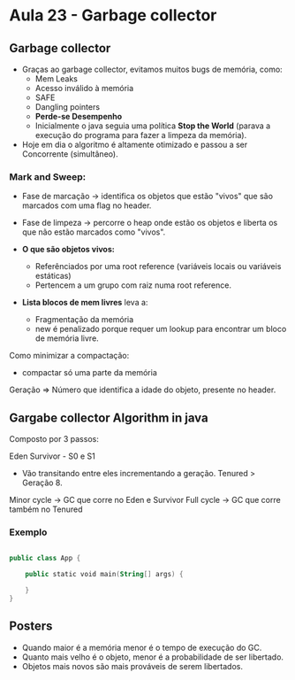# Aula 23 - Garbage collector

## Garbage collector

- Graças ao garbage collector, evitamos muitos bugs de memória, como:
  - Mem Leaks
  - Acesso inválido à memória
  - SAFE
  - Dangling pointers
  - **Perde-se Desempenho**
  - Inicialmente o java seguia uma política **Stop the World** (parava a execução do programa para  fazer a limpeza da memória).
- Hoje em dia o algoritmo é altamente otimizado e passou a ser Concorrente (simultâneo).

### Mark and Sweep:

- Fase de marcação -> identifica os objetos que estão "vivos" que são marcados com uma flag no header.
- Fase de limpeza -> percorre o heap onde estão os objetos e liberta os que não estão marcados como "vivos".

- **O que são objetos vivos:**
  - Referênciados por uma root reference (variáveis locais ou variáveis estáticas)
  - Pertencem a um grupo com raiz numa root reference.

- **Lista blocos de mem livres** leva a:
  - Fragmentação da memória 
  - new é penalizado porque requer um lookup para encontrar um bloco de memória livre.

Como minimizar a compactação:
  - compactar só uma parte da memória

Geração => Número que identifica a idade do objeto, presente no header.

## Gargabe collector Algorithm in java

Composto por 3 passos:

Eden
Survivor - S0 e S1
  - Vão transitando entre eles incrementando a geração.
Tenured > Geração 8.

Minor cycle -> GC que corre no Eden e Survivor
Full cycle -> GC que corre também no Tenured

### Exemplo

```kotlin

public class App {

    public static void main(String[] args) {

    }
}
```

## Posters

- Quando maior é a memória menor é o tempo de execução do GC.
- Quanto mais velho é o objeto, menor é a probabilidade de ser libertado.
- Objetos mais novos são mais prováveis de serem libertados.